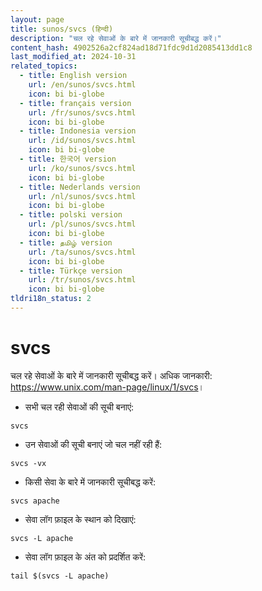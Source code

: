 ```yaml
---
layout: page
title: sunos/svcs (हिन्दी)
description: "चल रहे सेवाओं के बारे में जानकारी सूचीबद्ध करें।"
content_hash: 4902526a2cf824ad18d71fdc9d1d2085413dd1c8
last_modified_at: 2024-10-31
related_topics:
  - title: English version
    url: /en/sunos/svcs.html
    icon: bi bi-globe
  - title: français version
    url: /fr/sunos/svcs.html
    icon: bi bi-globe
  - title: Indonesia version
    url: /id/sunos/svcs.html
    icon: bi bi-globe
  - title: 한국어 version
    url: /ko/sunos/svcs.html
    icon: bi bi-globe
  - title: Nederlands version
    url: /nl/sunos/svcs.html
    icon: bi bi-globe
  - title: polski version
    url: /pl/sunos/svcs.html
    icon: bi bi-globe
  - title: தமிழ் version
    url: /ta/sunos/svcs.html
    icon: bi bi-globe
  - title: Türkçe version
    url: /tr/sunos/svcs.html
    icon: bi bi-globe
tldri18n_status: 2
---
```

# svcs

चल रहे सेवाओं के बारे में जानकारी सूचीबद्ध करें।
अधिक जानकारी: <https://www.unix.com/man-page/linux/1/svcs>।

- सभी चल रही सेवाओं की सूची बनाएं:

`svcs`

- उन सेवाओं की सूची बनाएं जो चल नहीं रही हैं:

`svcs -vx`

- किसी सेवा के बारे में जानकारी सूचीबद्ध करें:

`svcs apache`

- सेवा लॉग फ़ाइल के स्थान को दिखाएं:

`svcs -L apache`

- सेवा लॉग फ़ाइल के अंत को प्रदर्शित करें:

`tail $(svcs -L apache)`
